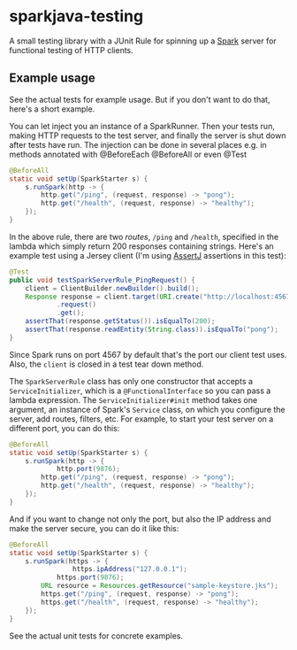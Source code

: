 # sparkjava-testing

A small testing library with a JUnit Rule for spinning up a [Spark](http://sparkjava.com/) server for functional testing of HTTP clients.

## Example usage

See the actual tests for example usage. But if you don't want to do that, here's a short example.

You can let inject you an instance of a SparkRunner. Then your tests run, making HTTP requests to the test server, and finally the server is shut down after tests have run. The injection can be done in several places e.g. in methods annotated with @BeforeEach @BeforeAll or even @Test

```java
@BeforeAll
static void setUp(SparkStarter s) {
	s.runSpark(http -> {
		http.get("/ping", (request, response) -> "pong");
		http.get("/health", (request, response) -> "healthy");
	});
}
```

In the above rule, there are two _routes_, `/ping` and `/health`, specified in the lambda which simply return 200 responses containing strings. Here's an example test using a Jersey client (I'm using [AssertJ](http://joel-costigliola.github.io/assertj/) assertions in this test):

```java
@Test
public void testSparkServerRule_PingRequest() {
    client = ClientBuilder.newBuilder().build();
    Response response = client.target(URI.create("http://localhost:4567/ping"))
            .request()
            .get();
    assertThat(response.getStatus()).isEqualTo(200);
    assertThat(response.readEntity(String.class)).isEqualTo("pong");
}
```

Since Spark runs on port 4567 by default that's the port our client test uses. Also, the `client` is closed in a test tear down method.

The `SparkServerRule` class has only one constructor that accepts a `ServiceInitializer`, which is a `@FunctionalInterface` so you can pass a lambda expression. The `ServiceInitializer#init` method takes one argument, an instance of Spark's `Service` class, on which you configure the server, add routes, filters, etc.  For example, to start your test server on a different port, you can do this:

```java
@BeforeAll
static void setUp(SparkStarter s) {
	s.runSpark(http -> {
    		http.port(9876);
		http.get("/ping", (request, response) -> "pong");
		http.get("/health", (request, response) -> "healthy");
	});
}
```

And if you want to change not only the port, but also the IP address and make the server secure, you can do it like this:

```java
@BeforeAll
static void setUp(SparkStarter s) {
	s.runSpark(https -> {
            	https.ipAddress("127.0.0.1");
    		https.port(9876);
		URL resource = Resources.getResource("sample-keystore.jks");
		https.get("/ping", (request, response) -> "pong");
		https.get("/health", (request, response) -> "healthy");
	});
}
```

See the actual unit tests for concrete examples.
